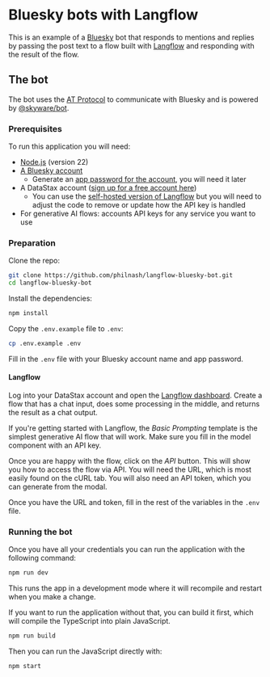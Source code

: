 # Bluesky bots with Langflow

This is an example of a [Bluesky](https://bsky.social/about) bot that responds to mentions and replies by passing the post text to a flow built with [Langflow](https://docs.datastax.com/en/langflow/index.html) and responding with the result of the flow.

## The bot

The bot uses the [AT Protocol](https://atproto.com/) to communicate with Bluesky and is powered by [@skyware/bot](https://skyware.js.org/guides/bot/introduction/getting-started/).

### Prerequisites

To run this application you will need:

- [Node.js](https://nodejs.org/en) (version 22)
- [A Bluesky account](https://bsky.app/)
  - Generate an [app password for the account](https://blueskyfeeds.com/en/faq-app-password), you will need it later
- A DataStax account ([sign up for a free account here](https://astra.datastax.com/signup))
  - You can use the [self-hosted version of Langflow](https://www.langflow.org/) but you will need to adjust the code to remove or update how the API key is handled
- For generative AI flows: accounts API keys for any service you want to use

### Preparation

Clone the repo:

```sh
git clone https://github.com/philnash/langflow-bluesky-bot.git
cd langflow-bluesky-bot
```

Install the dependencies:

```sh
npm install
```

Copy the `.env.example` file to `.env`:

```sh
cp .env.example .env
```

Fill in the `.env` file with your Bluesky account name and app password.

#### Langflow

Log into your DataStax account and open the [Langflow dashboard](https://astra.datastax.com/langflow). Create a flow that has a chat input, does some processing in the middle, and returns the result as a chat output.

If you're getting started with Langflow, the _Basic Prompting_ template is the simplest generative AI flow that will work. Make sure you fill in the model component with an API key.

Once you are happy with the flow, click on the _API_ button. This will show you how to access the flow via API. You will need the URL, which is most easily found on the cURL tab. You will also need an API token, which you can generate from the modal.

Once you have the URL and token, fill in the rest of the variables in the `.env` file.

### Running the bot

Once you have all your credentials you can run the application with the following command:

```sh
npm run dev
```

This runs the app in a development mode where it will recompile and restart when you make a change.

If you want to run the application without that, you can build it first, which will compile the TypeScript into plain JavaScript.

```sh
npm run build
```

Then you can run the JavaScript directly with:

```sh
npm start
```
